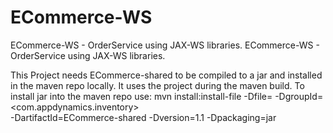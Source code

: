 # ECommerce-WS
ECommerce-WS - OrderService using JAX-WS libraries.
ECommerce-WS - OrderService using JAX-WS libraries.

This Project needs ECommerce-shared to be compiled to a jar and installed in the maven repo locally.
It uses the project during the maven build.
To install jar into the maven repo use: mvn install:install-file -Dfile=<file location> -DgroupId=<com.appdynamics.inventory> \
-DartifactId=ECommerce-shared -Dversion=1.1 -Dpackaging=jar
